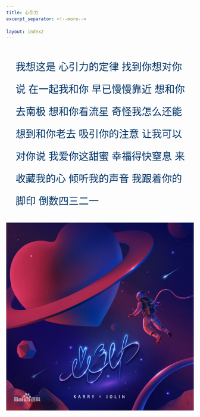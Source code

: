 ```yaml
---
title: 心引力
excerpt_separator: <!--more-->

layout: index2
---
```




<p style="font-size: 27px;line-height: 60px;color: #003366;padding-left: 5%;padding-right: 3%;float: left;">我想这是 心引力的定律 找到你想对你说 在一起我和你 早已慢慢靠近 想和你去南极 想和你看流星 奇怪我怎么还能 想到和你老去 吸引你的注意 让我可以对你说 我爱你这甜蜜 幸福得快窒息 来收藏我的心 倾听我的声音 我跟着你的脚印 倒数四三二一</p>
<div id = "tu" style="margin-top: 0px;">
	<img src="/public/images/xinyinli.jpg">
</div>
<!--more-->


